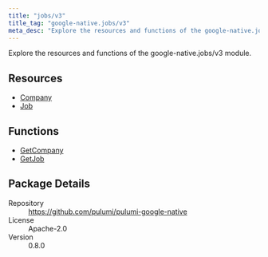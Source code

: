 ```yaml
---
title: "jobs/v3"
title_tag: "google-native.jobs/v3"
meta_desc: "Explore the resources and functions of the google-native.jobs/v3 module."
---
```


<!-- WARNING: this file was generated by Pulumi Docs Generator. -->
<!-- Do not edit by hand unless you're certain you know what you are doing! -->

Explore the resources and functions of the google-native.jobs/v3 module.

<h2 id="resources">Resources</h2>
<ul class="api">
    <li><a href="company" title="Company"><span class="symbol resource"></span>Company</a></li>
    <li><a href="job" title="Job"><span class="symbol resource"></span>Job</a></li>
</ul>

<h2 id="functions">Functions</h2>
<ul class="api">
    <li><a href="getcompany" title="GetCompany"><span class="symbol function"></span>GetCompany</a></li>
    <li><a href="getjob" title="GetJob"><span class="symbol function"></span>GetJob</a></li>
</ul>

<h2 id="package-details">Package Details</h2>
<dl class="package-details">
	<dt>Repository</dt>
	<dd><a href="https://github.com/pulumi/pulumi-google-native">https://github.com/pulumi/pulumi-google-native</a></dd>
	<dt>License</dt>
	<dd>Apache-2.0</dd>
	<dt>Version</dt>
	<dd>0.8.0</dd>
</dl>

